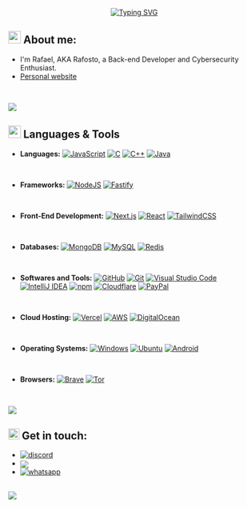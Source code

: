 <p align="center">
<a href="https://git.io/typing-svg"><img src="https://readme-typing-svg.herokuapp.com?font=Fira+Code&size=25&pause=1000&center=true&vCenter=true&width=435&lines=Hi%2C+I'm+Rafosto!+%F0%9F%91%8B;Back-end+Developer;Cybersecurity+Enthusiast" alt="Typing SVG" /></a>

</p>
	
## <picture><img src = "https://i.imgur.com/SkVqhtQ.png" width = 25px></picture> **About me:**

- I'm Rafael, AKA Rafosto, a Back-end Developer and Cybersecurity Enthusiast.
- [Personal website](https://rafosto.tech)

<br>

<img src="https://user-images.githubusercontent.com/73097560/115834477-dbab4500-a447-11eb-908a-139a6edaec5c.gif"><br>

## <img src="https://media2.giphy.com/media/QssGEmpkyEOhBCb7e1/giphy.gif?cid=ecf05e47a0n3gi1bfqntqmob8g9aid1oyj2wr3ds3mg700bl&rid=giphy.gif" width ="25"><b> Languages & Tools</b>

<p align="center">

- **Languages:**
  [![JavaScript](https://img.shields.io/badge/JavaScript-F7DF1E?logo=javascript&logoColor=000)](#)
  [![C](https://img.shields.io/badge/C-00599C?logo=c&logoColor=white)](#)
  [![C++](https://img.shields.io/badge/C++-%2300599C.svg?logo=c%2B%2B&logoColor=white)](#)
  [![Java](https://img.shields.io/badge/Java-%23ED8B00.svg?logo=openjdk&logoColor=white)](#)

<br>

- **Frameworks:**
  [![NodeJS](https://img.shields.io/badge/Node.js-6DA55F?logo=node.js&logoColor=white)](#)
  [![Fastify](https://img.shields.io/badge/-Fastify-000000?style=flat&logo=fastify&logoColor=white)](#)

<br>

- **Front-End Development:**
  [![Next.js](https://img.shields.io/badge/Next.js-black?logo=next.js&logoColor=white)](#)
  [![React](https://img.shields.io/badge/React-%2320232a.svg?logo=react&logoColor=%2361DAFB)](#)
  [![TailwindCSS](https://img.shields.io/badge/Tailwind-%2338B2AC.svg?logo=tailwind-css&logoColor=white)](#)

<br>

- **Databases:**
  [![MongoDB](https://img.shields.io/badge/MongoDB-%234ea94b.svg?logo=mongodb&logoColor=white)](#)
  [![MySQL](https://img.shields.io/badge/MySQL-4479A1?logo=mysql&logoColor=fff)](#)
  [![Redis](https://img.shields.io/badge/Redis-%23DD0031.svg?logo=redis&logoColor=white)](#)

<br>

- **Softwares and Tools:**
  [![GitHub](https://img.shields.io/badge/GitHub-%23121011.svg?logo=github&logoColor=white)](#)
  [![Git](https://img.shields.io/badge/Git-F05032?logo=git&logoColor=fff)](#)
  [![Visual Studio Code](https://custom-icon-badges.demolab.com/badge/VS%20Code-0078d7.svg?logo=vsc&logoColor=white)](#)
  [![IntelliJ IDEA](https://img.shields.io/badge/IntelliJIDEA-000000.svg?logo=intellij-idea&logoColor=white)](#)
  [![npm](https://img.shields.io/badge/npm-CB3837?logo=npm&logoColor=fff)](#)
  [![Cloudflare](https://img.shields.io/badge/Cloudflare-F38020?logo=Cloudflare&logoColor=white)](#)
  [![PayPal](https://img.shields.io/badge/PayPal-003087?logo=paypal&logoColor=fff)](#)

<br>

- **Cloud Hosting:**
  [![Vercel](https://img.shields.io/badge/Vercel-%23000000.svg?logo=vercel&logoColor=white)](#)
  [![AWS](https://img.shields.io/badge/AWS-%23FF9900.svg?logo=amazon-web-services&logoColor=white)](#)
  [![DigitalOcean](https://img.shields.io/badge/DigitalOcean-%230167ff.svg?logo=digitalOcean&logoColor=white)](#)

<br>

- **Operating Systems:**
  [![Windows](https://custom-icon-badges.demolab.com/badge/Windows-0078D6?logo=windows11&logoColor=white)](#)
  [![Ubuntu](https://img.shields.io/badge/Ubuntu-E95420?logo=ubuntu&logoColor=white)](#)
  [![Android](https://img.shields.io/badge/Android-3DDC84?logo=android&logoColor=white)](#)

<br>

- **Browsers:**
  [![Brave](https://img.shields.io/badge/Brave-FB542B?logo=Brave&logoColor=white)](#)
  [![Tor](https://img.shields.io/badge/Tor-7D4698?logo=Tor-Browser&logoColor=white)](#)

</p>
<br>

<img src="https://user-images.githubusercontent.com/73097560/115834477-dbab4500-a447-11eb-908a-139a6edaec5c.gif"><br>

## <img src="https://i.imgur.com/GrpNcZu.png" width ="22"><b> Get in touch:</b>

<ul>

<li>
<a href="https://discord.com/users/1026291347054940170" target="_blank">
<img src="https://img.shields.io/badge/Discord: @rafosto-%235865F2.svg?&logo=discord&logoColor=white" alt=discord style="margin-bottom: -5px;"/>
</a>
</li>

<li>
<a href="mailto:contact@rafosto.tech" target="_blank">
<img src="https://img.shields.io/badge/Mail: contact@rafosto.tech-D14836?logo=gmail&logoColor=white" t=mail style="margin-bottom: -5px;" />
</a>
</li>

<li>
<a href="https://wa.me/351935567354?text=urlencodedtext" target="_blank">
<img src="https://img.shields.io/badge/Business_WhatsApp: +351935567354-25D366?logo=whatsapp&logoColor=white" alt=whatsapp style="margin-bottom: -5px;" />
</a>
</li>
	
</ul>
</div>

<br>
<img src="https://user-images.githubusercontent.com/73097560/115834477-dbab4500-a447-11eb-908a-139a6edaec5c.gif">
